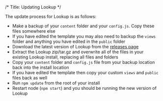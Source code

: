 /*
Title: Updating Lookup
*/

The update process for Lookup is as follows:

* Make a backup of your `content` folder and your `config.js`. Copy these files somewhere else
* If you have edited the template you may also need to backup the `views` folder and anything you
have edited in the `public` folder
* Download the latest version of Lookup from the [releases page](https://github.com/wgalyen/Raneto/releases)
* Extract the Lookup zip/tar.gz and overwrite all of the files in your existing Lookup install, replacing
all files and folders
* Copy your `content` folder and `config.js` file from your backup location back into the install location
* If you have edited the template then copy your custom `views` and `public` files back as well
* Run `npm update` from the root of your install
* Restart node (`npm start`) and you should be running the new version of Lookup
